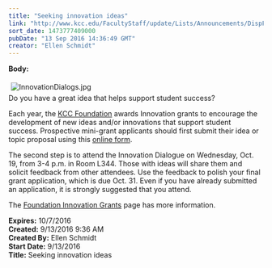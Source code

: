 ```yaml
---
title: "Seeking innovation ideas"
link: "http://www.kcc.edu/FacultyStaff/update/Lists/Announcements/DispForm.aspx?ID=2284"
sort_date: 1473777409000
pubDate: "13 Sep 2016 14:36:49 GMT"
creator: "Ellen Schmidt"
---
```


<div><b>Body:</b> <div class="ExternalClass697F75590DE741A8BD8797FD2D966330"><p>​<img alt="InnovationDialogs.jpg" src="/FacultyStaff/update/Documents/InnovationDialogs.jpg" style="margin:5px" /><br />Do you have a great idea that helps support student success?</p>
<p>Each year, the <a href="/Foundation/Pages/default.aspx">KCC Foundation</a> awards Innovation grants to encourage the development of new ideas and/or innovations that support student success. Prospective mini-grant applicants should first submit their idea or topic proposal using this <a href="https://docs.google.com/forms/d/e/1FAIpQLScWytgTLJOpo-_VPz3ZCXRC2e0cJ0gtMPG54hWEp4C8vrrhKA/viewform">online form</a>.</p>
<p>The second step is to attend the Innovation Dialogue on Wednesday, Oct. 19, from 3-4 p.m. in Room L344. Those with ideas will share them and solicit feedback from other attendees. Use the feedback to polish your final grant application, which is due Oct. 31. Even if you have already submitted an application, it is strongly suggested that you attend. </p>
<p>The <a href="/Foundation/Pages/innovation-grants.aspx">Foundation Innovation Grants</a> page has more information. </p></div></div>
<div><b>Expires:</b> 10/7/2016</div>
<div><b>Created:</b> 9/13/2016 9:36 AM</div>
<div><b>Created By:</b> Ellen Schmidt</div>
<div><b>Start Date:</b> 9/13/2016</div>
<div><b>Title:</b> Seeking innovation ideas</div>
